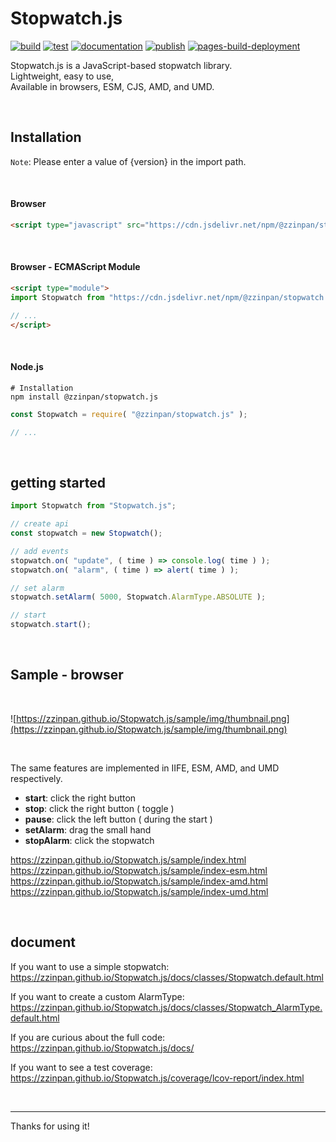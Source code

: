# Stopwatch.js

[![build](https://github.com/zzinpan/Stopwatch.js/workflows/build/badge.svg)](https://github.com/zzinpan/Stopwatch.js/actions/workflows/build.yml)
[![test](https://github.com/zzinpan/Stopwatch.js/workflows/test/badge.svg)](https://github.com/zzinpan/Stopwatch.js/actions/workflows/test.yml)
[![documentation](https://github.com/zzinpan/Stopwatch.js/workflows/documentation/badge.svg)](https://github.com/zzinpan/Stopwatch.js/actions/workflows/documentation.yml)
[![publish](https://github.com/zzinpan/Stopwatch.js/workflows/publish/badge.svg)](https://github.com/zzinpan/Stopwatch.js/actions/workflows/publish.yml)
[![pages-build-deployment](https://github.com/zzinpan/Stopwatch.js/actions/workflows/pages/pages-build-deployment/badge.svg)](https://github.com/zzinpan/Stopwatch.js/actions/workflows/pages/pages-build-deployment)

Stopwatch.js is a JavaScript-based stopwatch library.  
Lightweight, easy to use,  
Available in browsers, ESM, CJS, AMD, and UMD.  

<br>

## Installation

`Note`: Please enter a value of {version} in the import path.

<br>

#### Browser
```html
<script type="javascript" src="https://cdn.jsdelivr.net/npm/@zzinpan/stopwatch.js@{version}/dist/iife/Stopwatch.min.js"></script>
```

<br>

#### Browser - ECMAScript Module
```html
<script type="module">
import Stopwatch from "https://cdn.jsdelivr.net/npm/@zzinpan/stopwatch.js@{version}/dist/esm/Stopwatch.min.js";

// ...
</script>
```

<br>

#### Node.js
```shell
# Installation
npm install @zzinpan/stopwatch.js
```
```javascript
const Stopwatch = require( "@zzinpan/stopwatch.js" );

// ...
```

<br>

## getting started 

```javascript
import Stopwatch from "Stopwatch.js";

// create api
const stopwatch = new Stopwatch();

// add events
stopwatch.on( "update", ( time ) => console.log( time ) );
stopwatch.on( "alarm", ( time ) => alert( time ) );

// set alarm
stopwatch.setAlarm( 5000, Stopwatch.AlarmType.ABSOLUTE );

// start
stopwatch.start();
```

<br>

## Sample - browser

<br>

![https://zzinpan.github.io/Stopwatch.js/sample/img/thumbnail.png](https://zzinpan.github.io/Stopwatch.js/sample/img/thumbnail.png)

<br>

The same features are implemented in IIFE, ESM, AMD, and UMD respectively.  

- __start__: click the right button 
- __stop__: click the right button ( toggle )
- __pause__: click the left button ( during the start )
- __setAlarm__: drag the small hand
- __stopAlarm__: click the stopwatch

https://zzinpan.github.io/Stopwatch.js/sample/index.html  
https://zzinpan.github.io/Stopwatch.js/sample/index-esm.html  
https://zzinpan.github.io/Stopwatch.js/sample/index-amd.html  
https://zzinpan.github.io/Stopwatch.js/sample/index-umd.html

<br>

## document

If you want to use a simple stopwatch:  
https://zzinpan.github.io/Stopwatch.js/docs/classes/Stopwatch.default.html
<br>

If you want to create a custom AlarmType:  
https://zzinpan.github.io/Stopwatch.js/docs/classes/Stopwatch_AlarmType.default.html
<br>

If you are curious about the full code:  
https://zzinpan.github.io/Stopwatch.js/docs/

If you want to see a test coverage:
https://zzinpan.github.io/Stopwatch.js/coverage/lcov-report/index.html

<br>

---

Thanks for using it!

<br>
